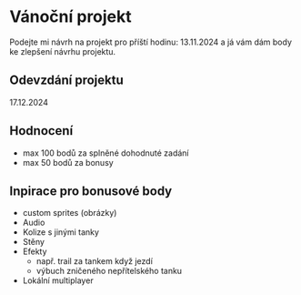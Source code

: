 # Vánoční projekt

Podejte mi návrh na projekt pro příští hodinu: 13.11.2024 a já vám dám body ke zlepšení návrhu projektu. 

## Odevzdání projektu

17.12.2024

## Hodnocení

- max 100 bodů za splněné dohodnuté zadání
- max 50 bodů za bonusy

## Inpirace pro bonusové body

- custom sprites (obrázky)
- Audio
- Kolize s jinými tanky
- Stěny
- Efekty
    - např. trail za tankem když jezdí
    - výbuch zničeného nepřítelského tanku
- Lokální multiplayer
